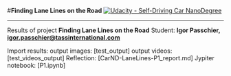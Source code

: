 #**Finding Lane Lines on the Road** 
[![Udacity - Self-Driving Car NanoDegree](https://s3.amazonaws.com/udacity-sdc/github/shield-carnd.svg)](http://www.udacity.com/drive)

---

Results of project **Finding Lane Lines on the Road**
Student: **Igor Passchier, igor.passchier@tassinternational.com**

Import results:
output images: [test_output]
output videos: [test_videos_output]
Reflection: [CarND-LaneLines-P1_report.md]
Jypiter notebook: [P1.ipynb]
